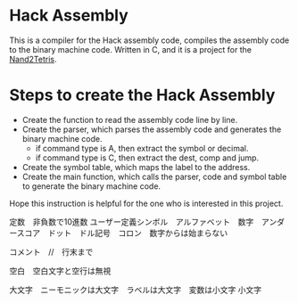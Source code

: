 # Hack Assembly
This is a compiler for the Hack assembly code, compiles the assembly code to the binary machine code.
Written in C, and it is a project for the [Nand2Tetris](https://www.nand2tetris.org/).

# Steps to create the Hack Assembly
- Create the function to read the assembly code line by line.
- Create the parser, which parses the assembly code and generates the binary machine code.
    - if command type is A, then extract the symbol or decimal.
    - if command type is C, then extract the dest, comp and jump.
- Create the symbol table, which maps the label to the address.
- Create the main function, which calls the parser, code and symbol table to generate the binary machine code.

Hope this instruction is helpful for the one who is interested in this project.

定数　非負数で10進数
ユーザー定義シンボル　アルファベット　数字　アンダースコア　ドット　ドル記号　コロン　数字からは始まらない

コメント　//　行末まで

空白　空白文字と空行は無視

大文字　ニーモニックは大文字　ラベルは大文字　変数は小文字
小文字　

